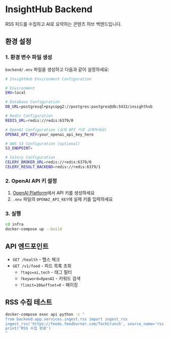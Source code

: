 # InsightHub Backend

RSS 피드를 수집하고 AI로 요약하는 콘텐츠 허브 백엔드입니다.

## 환경 설정

### 1. 환경 변수 파일 생성

`backend/.env` 파일을 생성하고 다음과 같이 설정하세요:

```bash
# InsightHub Environment Configuration

# Environment
ENV=local

# Database Configuration
DB_URL=postgresql+psycopg2://postgres:postgres@db:5432/insighthub

# Redis Configuration
REDIS_URL=redis://redis:6379/0

# OpenAI Configuration (실제 API 키로 교체하세요)
OPENAI_API_KEY=your_openai_api_key_here

# AWS S3 Configuration (optional)
S3_ENDPOINT=

# Celery Configuration
CELERY_BROKER_URL=redis://redis:6379/0
CELERY_RESULT_BACKEND=redis://redis:6379/1
```

### 2. OpenAI API 키 설정

1. [OpenAI Platform](https://platform.openai.com/api-keys)에서 API 키를 생성하세요
2. `.env` 파일의 `OPENAI_API_KEY`에 실제 키를 입력하세요

### 3. 실행

```bash
cd infra
docker-compose up --build
```

## API 엔드포인트

- `GET /health` - 헬스 체크
- `GET /v1/feed` - 피드 목록 조회
  - `?tags=ai,tech` - 태그 필터
  - `?keyword=OpenAI` - 키워드 검색
  - `?limit=10&offset=0` - 페이징

## RSS 수집 테스트

```bash
docker-compose exec api python -c "
from backend.app.services.ingest.rss import ingest_rss
ingest_rss('https://feeds.feedburner.com/TechCrunch', source_name='rss:techcrunch')
print('RSS 수집 완료')
"
``` 